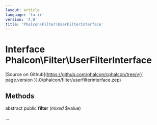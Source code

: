 ```yaml
---
layout: article
language: 'fa-ir'
version: '4.0'
title: 'Phalcon\Filter\UserFilterInterface'
---
```

# Interface **Phalcon\Filter\UserFilterInterface**

[Source on Github](https://github.com/phalcon/cphalcon/tree/v{{ page.version }}.0/phalcon/filter/userfilterinterface.zep)

## Methods

abstract public **filter** (*mixed* $value)

...